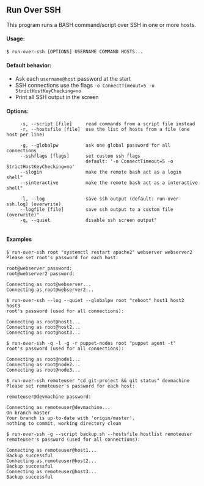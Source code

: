 ## Run Over SSH

This program runs a BASH command/script over SSH in one or more hosts.

#### Usage:
```
$ run-over-ssh [OPTIONS] USERNAME COMMAND HOSTS...
```

#### Default behavior:

* Ask each `username@host` password at the start
* SSH connections use the flags `-o ConnectTimeout=5 -o StrictHostKeyChecking=no`
* Print all SSH output in the screen

#### Options:
```
     -s, --script [file]     read commands from a script file instead
     -r, --hostsfile [file]  use the list of hosts from a file (one host per line)
  
     -g, --globalpw          ask one global password for all connections
     --sshflags [flags]      set custom ssh flags
                             default: '-o ConnectTimeout=5 -o StrictHostKeyChecking=no'
     --slogin                make the remote bash act as a login shell"
     --sinteractive          make the remote bash act as a interactive shell"
  
     -l, --log               save ssh output (default: run-over-ssh.log) (overwrite)
     --logfile [file]        save ssh output to a custom file (overwrite)"
     -q, --quiet             disable ssh screen output"
  
```

#### Examples
```
$ run-over-ssh root "systemctl restart apache2" webserver webserver2
Please set root's password for each host:

root@webserver password: 
root@webserver2 password: 

Connecting as root@webserver...
Connecting as root@webserver2...
```
```
$ run-over-ssh --log --quiet --globalpw root "reboot" host1 host2 host3
root's password (used for all connections):

Connecting as root@host1...
Connecting as root@host2...
Connecting as root@host3...
```
```
$ run-over-ssh -q -l -g -r puppet-nodes root "puppet agent -t"
root's password (used for all connections):

Connecting as root@node1...
Connecting as root@node2...
Connecting as root@node3...
```
```
$ run-over-ssh remoteuser "cd git-project && git status" devmachine
Please set remoteuser's password for each host:

remoteuser@devmachine password: 

Connecting as remoteuser@devmachine...
On branch master
Your branch is up-to-date with 'origin/master'.
nothing to commit, working directory clean
```
```
$ run-over-ssh -g --script backup.sh --hostsfile hostlist remoteuser
remoteuser's password (used for all connections):

Connecting as remoteuser@host1...
Backup successful
Connecting as remoteuser@host2...
Backup successful
Connecting as remoteuser@host3...
Backup successful
```